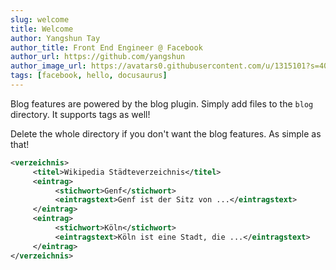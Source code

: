 ```yaml
---
slug: welcome
title: Welcome
author: Yangshun Tay
author_title: Front End Engineer @ Facebook
author_url: https://github.com/yangshun
author_image_url: https://avatars0.githubusercontent.com/u/1315101?s=400&v=4
tags: [facebook, hello, docusaurus]
---
```


Blog features are powered by the blog plugin. Simply add files to the `blog` directory. It supports tags as well!

Delete the whole directory if you don't want the blog features. As simple as that!

<!--truncate-->

```xml
<verzeichnis>
     <titel>Wikipedia Städteverzeichnis</titel>
     <eintrag>
          <stichwort>Genf</stichwort>
          <eintragstext>Genf ist der Sitz von ...</eintragstext>
     </eintrag>
     <eintrag>
          <stichwort>Köln</stichwort>
          <eintragstext>Köln ist eine Stadt, die ...</eintragstext>
     </eintrag>
</verzeichnis>
```
